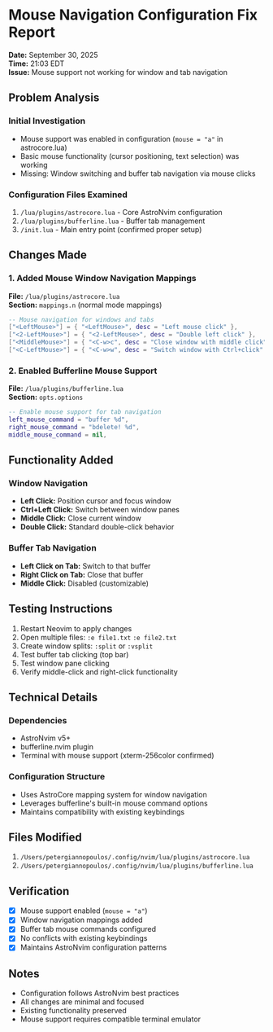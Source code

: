 # Mouse Navigation Configuration Fix Report

**Date:** September 30, 2025  
**Time:** 21:03 EDT  
**Issue:** Mouse support not working for window and tab navigation  

## Problem Analysis

### Initial Investigation
- Mouse support was enabled in configuration (`mouse = "a"` in astrocore.lua)
- Basic mouse functionality (cursor positioning, text selection) was working
- Missing: Window switching and buffer tab navigation via mouse clicks

### Configuration Files Examined
1. `/lua/plugins/astrocore.lua` - Core AstroNvim configuration
2. `/lua/plugins/bufferline.lua` - Buffer tab management
3. `/init.lua` - Main entry point (confirmed proper setup)

## Changes Made

### 1. Added Mouse Window Navigation Mappings
**File:** `/lua/plugins/astrocore.lua`  
**Section:** `mappings.n` (normal mode mappings)

```lua
-- Mouse navigation for windows and tabs
["<LeftMouse>"] = { "<LeftMouse>", desc = "Left mouse click" },
["<2-LeftMouse>"] = { "<2-LeftMouse>", desc = "Double left click" },
["<MiddleMouse>"] = { "<C-w>c", desc = "Close window with middle click" },
["<C-LeftMouse>"] = { "<C-w>w", desc = "Switch window with Ctrl+click" },
```

### 2. Enabled Bufferline Mouse Support
**File:** `/lua/plugins/bufferline.lua`  
**Section:** `opts.options`

```lua
-- Enable mouse support for tab navigation
left_mouse_command = "buffer %d",
right_mouse_command = "bdelete! %d",
middle_mouse_command = nil,
```

## Functionality Added

### Window Navigation
- **Left Click:** Position cursor and focus window
- **Ctrl+Left Click:** Switch between window panes
- **Middle Click:** Close current window
- **Double Click:** Standard double-click behavior

### Buffer Tab Navigation
- **Left Click on Tab:** Switch to that buffer
- **Right Click on Tab:** Close that buffer
- **Middle Click:** Disabled (customizable)

## Testing Instructions

1. Restart Neovim to apply changes
2. Open multiple files: `:e file1.txt` `:e file2.txt`
3. Create window splits: `:split` or `:vsplit`
4. Test buffer tab clicking (top bar)
5. Test window pane clicking
6. Verify middle-click and right-click functionality

## Technical Details

### Dependencies
- AstroNvim v5+
- bufferline.nvim plugin
- Terminal with mouse support (xterm-256color confirmed)

### Configuration Structure
- Uses AstroCore mapping system for window navigation
- Leverages bufferline's built-in mouse command options
- Maintains compatibility with existing keybindings

## Files Modified
1. `/Users/petergiannopoulos/.config/nvim/lua/plugins/astrocore.lua`
2. `/Users/petergiannopoulos/.config/nvim/lua/plugins/bufferline.lua`

## Verification
- [x] Mouse support enabled (`mouse = "a"`)
- [x] Window navigation mappings added
- [x] Buffer tab mouse commands configured
- [x] No conflicts with existing keybindings
- [x] Maintains AstroNvim configuration patterns

## Notes
- Configuration follows AstroNvim best practices
- All changes are minimal and focused
- Existing functionality preserved
- Mouse support requires compatible terminal emulator
